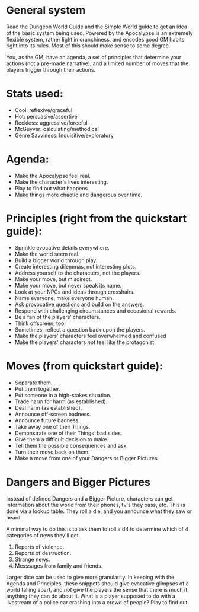 # General system

Read the Dungeon World Guide and the Simple World guide to get an idea of the
basic system being used. Powered by the Apocalypse is an extremely flexible
system, rather light in crunchiness, and encodes good GM habits right into its
rules. Most of this should make sense to some degree. 

You, as the GM, have an agenda, a set of principles that determine your actions
(not a pre-made narrative), and a limited number of moves that the players
trigger through their actions. 

# Stats used:

- Cool: reflexive/graceful
- Hot: persuasive/assertive
- Reckless: aggressive/forceful
- McGuyver: calculating/methodical
- Genre Savviness: Inquisitive/exploratory

# Agenda:

- Make the Apocalypse feel real.
- Make the character's lives interesting.
- Play to find out what happens.
- Make things more chaotic and dangerous over time.

# Principles (right from the quickstart guide):

- Sprinkle evocative details everywhere.
- Make the world seem real.
- Build a bigger world through play.
- Create interesting dilemmas, not interesting plots.
- Address yourself to the characters, not the players.
- Make your move, but misdirect.
- Make your move, but never speak its name.
- Look at your NPCs and ideas through crosshairs.
- Name everyone, make everyone human.
- Ask provocative questions and build on the answers.
- Respond with challenging circumstances and occasional rewards.
- Be a fan of the players’ characters.
- Think offscreen, too.
- Sometimes, reflect a question back upon the players.
- Make the players' characters feel overwhelmed and confused
- Make the players' characters *not* feel like the protagonist

# Moves (from quickstart guide):

- Separate them.
- Put them together.
- Put someone in a high-stakes situation.
- Trade harm for harm (as established).
- Deal harm (as established).
- Announce off-screen badness.
- Announce future badness.
- Take away one of their Things.
- Demonstrate one of their Things’ bad sides.
- Give them a difficult decision to make.
- Tell them the possible consequences and ask.
- Turn their move back on them.
- Make a move from one of your Dangers or Bigger Pictures.

# Dangers and Bigger Pictures

Instead of defined Dangers and a Bigger Picture, characters can get information
about the world from their phones, tv's they pass, etc. This is done via a
lookup table. They roll a die, and you announce what they saw or heard.

A minimal way to do this is to ask them to roll a d4 to determine which of 4
categories of news they'll get.

1. Reports of violence.
2. Reports of destruction.
3. Strange news.
4. Messsages from family and friends.

Larger dice can be used to give more granularity. In keeping with the Agenda and
Principles, these snippets should give evocative glimpses of a world falling
apart, and *not* give the players the sense that there is much if anything they
can do about it. What is a player supposed to do with a livestream of a police
car crashing into a crowd of people? Play to find out.
